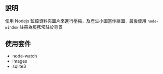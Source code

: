 ## 說明

使用 Nodejs 監控資料夾圖片來進行壓縮，及產生小圖當作縮圖，最後使用 `node-window` 註冊為服務常駐於背景

## 使用套件
* node-watch
* images
* sqlite3